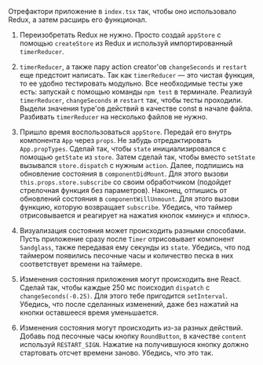 Отрефактори приложение в `index.tsx` так, чтобы оно использовало Redux, а затем расширь его функционал.

1. Переизобретать Redux не нужно.
Просто создай `appStore` с помощью `createStore` из Redux и используй импортированный `timerReducer`.

2. `timerReducer`, а также пару action creator'ов `changeSeconds` и `restart` еще предстоит написать.
Так как `timerReducer` — это чистая функция, то ее удобно тестировать модульно.
Все необходимые тесты уже есть: запускай с помощью команды `npm test` в терминале.
Реализуй `timerReducer`, `changeSeconds` и `restart` так, чтобы тесты проходили.
Выдели значения type'ов действий в качестве const в начале файла.
Разбивать `timerReducer` на несколько файлов не нужно.

3. Пришло время воспользоваться `appStore`.
Передай его внутрь компонента `App` через `props`. Не забудь отредактировать `App.propTypes`.
Сделай так, чтобы `state` инициализировался с помощью `getState` из `store`.
Затем сделай так, чтобы вместо `setState` вызывался `store.dispatch` с нужным `action`.
Далее, подпишись на обновление состояния в `componentDidMount`.
Для этого вызови `this.props.store.subscribe` со своим обработчиком (подойдет стрелочная функция без параметров).
Наконец, отпишись от обновлений состояния в `componentWillUnmount`.
Для этого вызови функцию, которую возвращает `subscribe`.
Убедись, что таймер отрисовывается и реагирует на нажатия кнопок «минус» и «плюс».

4. Визуализация состояния может происходить разными способами.
Пусть приложение сразу после `Timer` отрисовывает компонент `Sandglass`, также передавая ему секунды из `state`.
Убедись, что под таймером появились песочные часы и количество песка в них соответствует времени на таймере.

5. Изменения состояния приложения могут происходить вне React.
Сделай так, чтобы каждые 250 мс поисходил `dispatch` с `changeSeconds(-0.25)`. Для этого тебе пригодится `setInterval`.
Убедись, что после сделанных изменений, даже без нажатий на кнопки оставшееся время уменьшается.

6. Изменения состояния могут происходить из-за разных действий.
Добавь под песочные часы кнопку `RoundButton`, в качестве `content` используй `RESTART_SIGN`.
Нажатие на получившуюся кнопку должно стартовать отсчет времени заново. Убедись, что это так.
